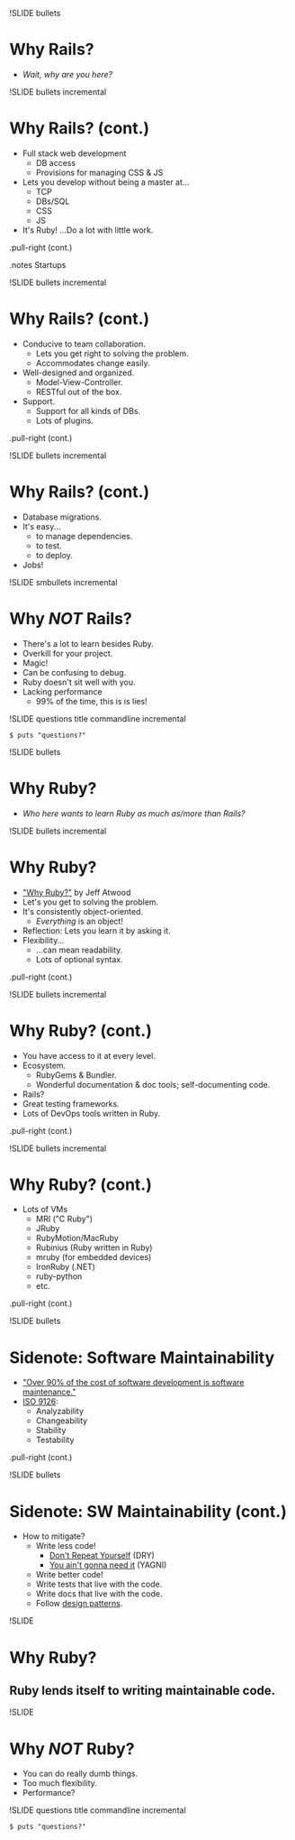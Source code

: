!SLIDE bullets
# Why Rails?

* _Wait, why are you here?_

!SLIDE bullets incremental
# Why Rails? (cont.)

* Full stack web development
    * DB access
    * Provisions for managing CSS & JS
* Lets you develop without being a master at...
    * TCP
    * DBs/SQL
    * CSS
    * JS
* It's Ruby! ...Do a lot with little work.

.pull-right (cont.)

.notes Startups

!SLIDE bullets incremental
# Why Rails? (cont.)

* Conducive to team collaboration.
    * Lets you get right to solving the problem.
    * Accommodates change easily.
* Well-designed and organized.
    * Model-View-Controller.
    * RESTful out of the box.
* Support.
    * Support for all kinds of DBs.
    * Lots of plugins.

.pull-right (cont.)

!SLIDE bullets incremental
# Why Rails? (cont.)

* Database migrations.
* It's easy...
    * to manage dependencies.
    * to test.
    * to deploy.
* Jobs!

!SLIDE smbullets incremental
# Why *NOT* Rails?

* There's a lot to learn besides Ruby.
* Overkill for your project.
* Magic!
* Can be confusing to debug.
* Ruby doesn't sit well with you.
* Lacking performance
    * 99% of the time, this is is lies!

!SLIDE questions title commandline incremental

```
$ puts "questions?"
```

!SLIDE bullets
# Why Ruby?

* _Who here wants to learn Ruby as much as/more than Rails?_

!SLIDE bullets incremental
# Why Ruby?

* ["Why Ruby?"](http://www.codinghorror.com/blog/2013/03/why-ruby.html) by Jeff Atwood
* Let's you get to solving the problem.
* It's consistently object-oriented.
    * _Everything_ is an object!
* Reflection: Lets you learn it by asking it.
* Flexibility...
    * ...can mean readability.
    * Lots of optional syntax.

.pull-right (cont.)

!SLIDE bullets incremental
# Why Ruby? (cont.)

* You have access to it at every level.
* Ecosystem.
    * RubyGems & Bundler.
    * Wonderful documentation & doc tools; self-documenting code.
* Rails?
* Great testing frameworks.
* Lots of DevOps tools written in Ruby.

.pull-right (cont.)

!SLIDE bullets incremental
# Why Ruby? (cont.)

* Lots of VMs
    * MRI ("C Ruby")
    * JRuby
    * RubyMotion/MacRuby
    * Rubinius (Ruby written in Ruby)
    * mruby (for embedded devices)
    * IronRuby (.NET)
    * ruby-python
    * etc.

.pull-right (cont.)

!SLIDE bullets
# Sidenote: Software Maintainability

* ["Over 90% of the cost of software development is software maintenance."](http://tynerblain.com/blog/2007/02/28/agile-development-roi-2/)
* [ISO 9126](http://en.wikipedia.org/wiki/ISO/IEC_9126):
    * Analyzability
    * Changeability
    * Stability
    * Testability

.pull-right (cont.)

!SLIDE bullets
# Sidenote: SW Maintainability (cont.)

* How to mitigate?
    * Write less code!
        * [Don't Repeat Yourself](http://en.wikipedia.org/wiki/Don't_repeat_yourself)
          (DRY)
        * [You ain't gonna need it](http://en.wikipedia.org/wiki/You_aren't_gonna_need_it)
          (YAGNI)
    * Write better code!
    * Write tests that live with the code.
    * Write docs that live with the code.
    * Follow [design patterns](http://en.wikipedia.org/wiki/Software_design_pattern).

!SLIDE
# Why Ruby?

## Ruby lends itself to writing maintainable code.

!SLIDE
# Why *NOT* Ruby?

* You can do really dumb things.
* Too much flexibility.
* Performance?

!SLIDE questions title commandline incremental

```
$ puts "questions?"
```
